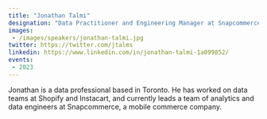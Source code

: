 ```yaml
---
title: "Jonathan Talmi"
designation: "Data Practitioner and Engineering Manager at Snapcommerce"
images:
 - /images/speakers/jonathan-talmi.jpg
twitter: https://twitter.com/jtalms
linkedin: https://www.linkedin.com/in/jonathan-talmi-1a099852/
events:
 - 2023
---
```


Jonathan is a data professional based in Toronto. He has worked on data teams at Shopify and Instacart, and currently leads a team of analytics and data engineers at Snapcommerce, a mobile commerce company.